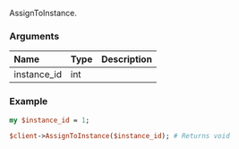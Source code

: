 AssignToInstance.
### Arguments
**Name**|**Type**|**Description**
:---|:---|:---
instance_id|int|
### Example

```perl
my $instance_id = 1;

$client->AssignToInstance($instance_id); # Returns void
```